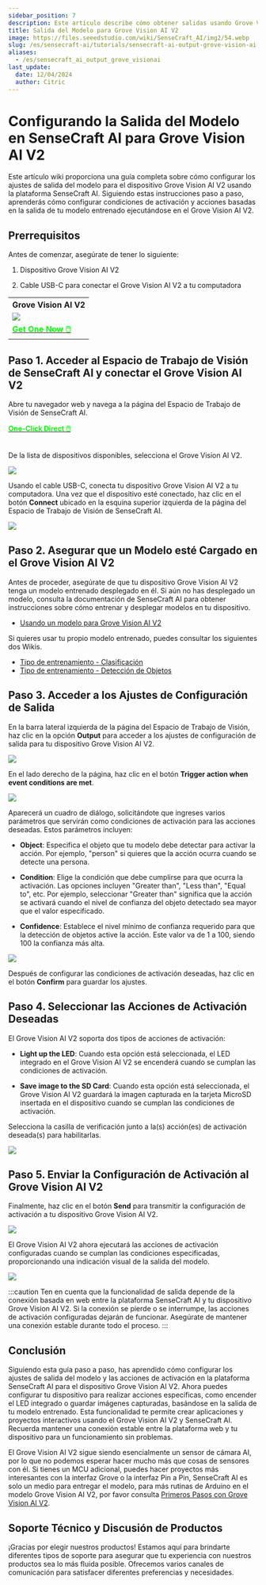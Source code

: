 ```yaml
---
sidebar_position: 7
description: Este artículo describe cómo obtener salidas usando Grove Vision AI V2 y SenseCraft AI.
title: Salida del Modelo para Grove Vision AI V2
image: https://files.seeedstudio.com/wiki/SenseCraft_AI/img2/54.webp
slug: /es/sensecraft-ai/tutorials/sensecraft-ai-output-grove-vision-ai
aliases:
  - /es/sensecraft_ai_output_grove_visionai
last_update:
  date: 12/04/2024
  author: Citric
---
```


# Configurando la Salida del Modelo en SenseCraft AI para Grove Vision AI V2

Este artículo wiki proporciona una guía completa sobre cómo configurar los ajustes de salida del modelo para el dispositivo Grove Vision AI V2 usando la plataforma SenseCraft AI. Siguiendo estas instrucciones paso a paso, aprenderás cómo configurar condiciones de activación y acciones basadas en la salida de tu modelo entrenado ejecutándose en el Grove Vision AI V2.

## Prerrequisitos

Antes de comenzar, asegúrate de tener lo siguiente:

1. Dispositivo Grove Vision AI V2

2. Cable USB-C para conectar el Grove Vision AI V2 a tu computadora

<div class="table-center">
	<table align="center">
		<tr>
			<th>Grove Vision AI V2</th>
		</tr>
		<tr>
			<td><div style={{textAlign:'center'}}><img src="https://files.seeedstudio.com/wiki/visionai-v2-ha/43.jpg" style={{width:250, height:'auto'}}/></div></td>
		</tr>
		<tr>
			<td><div class="get_one_now_container" style={{textAlign: 'center'}}>
				<a class="get_one_now_item" href="https://www.seeedstudio.com/Grove-Vision-AI-Module-V2-p-5851.html" target="_blank">
				<strong><span><font color={'FFFFFF'} size={"4"}> Get One Now 🖱️</font></span></strong>
				</a>
			</div></td>
		</tr>
	</table>
</div>

## Paso 1. Acceder al Espacio de Trabajo de Visión de SenseCraft AI y conectar el Grove Vision AI V2

Abre tu navegador web y navega a la página del Espacio de Trabajo de Visión de SenseCraft AI.

<div class="get_one_now_container" style={{textAlign: 'center'}}>
    <a class="get_one_now_item" href="https://sensecraft.seeed.cc/ai/#/device/local?time=1733300644024" target="_blank" rel="noopener noreferrer">
            <strong><span><font color={'FFFFFF'} size={"4"}>One-Click Direct 🖱️</font></span></strong>
    </a>
</div><br />

De la lista de dispositivos disponibles, selecciona el Grove Vision AI V2.

<div style={{textAlign:'center'}}><img src="https://files.seeedstudio.com/wiki/SenseCraft_AI/img2/49.png" style={{width:1000, height:'auto'}}/></div>

Usando el cable USB-C, conecta tu dispositivo Grove Vision AI V2 a tu computadora. Una vez que el dispositivo esté conectado, haz clic en el botón **Connect** ubicado en la esquina superior izquierda de la página del Espacio de Trabajo de Visión de SenseCraft AI.

<div style={{textAlign:'center'}}><img src="https://files.seeedstudio.com/wiki/SenseCraft_AI/img2/44.png" style={{width:800, height:'auto'}}/></div>

## Paso 2. Asegurar que un Modelo esté Cargado en el Grove Vision AI V2

Antes de proceder, asegúrate de que tu dispositivo Grove Vision AI V2 tenga un modelo entrenado desplegado en él. Si aún no has desplegado un modelo, consulta la documentación de SenseCraft AI para obtener instrucciones sobre cómo entrenar y desplegar modelos en tu dispositivo.

- [Usando un modelo para Grove Vision AI V2](https://wiki.seeedstudio.com/es/sensecraft_ai_pretrained_models_for_grove_visionai_v2/)

Si quieres usar tu propio modelo entrenado, puedes consultar los siguientes dos Wikis.

- [Tipo de entrenamiento - Clasificación](https://wiki.seeedstudio.com/es/sensecraft_ai_training_classification/)
- [Tipo de entrenamiento - Detección de Objetos](https://wiki.seeedstudio.com/es/sensecraft_ai_training_object_detection/)

## Paso 3. Acceder a los Ajustes de Configuración de Salida

En la barra lateral izquierda de la página del Espacio de Trabajo de Visión, haz clic en la opción **Output** para acceder a los ajustes de configuración de salida para tu dispositivo Grove Vision AI V2.

<div style={{textAlign:'center'}}><img src="https://files.seeedstudio.com/wiki/SenseCraft_AI/img2/50.png" style={{width:1000, height:'auto'}}/></div>

En el lado derecho de la página, haz clic en el botón **Trigger action when event conditions are met**.

<div style={{textAlign:'center'}}><img src="https://files.seeedstudio.com/wiki/SenseCraft_AI/img2/46.png" style={{width:800, height:'auto'}}/></div>

Aparecerá un cuadro de diálogo, solicitándote que ingreses varios parámetros que servirán como condiciones de activación para las acciones deseadas. Estos parámetros incluyen:

   - **Object**: Especifica el objeto que tu modelo debe detectar para activar la acción. Por ejemplo, "person" si quieres que la acción ocurra cuando se detecte una persona.

   - **Condition**: Elige la condición que debe cumplirse para que ocurra la activación. Las opciones incluyen "Greater than", "Less than", "Equal to", etc. Por ejemplo, seleccionar "Greater than" significa que la acción se activará cuando el nivel de confianza del objeto detectado sea mayor que el valor especificado.

   - **Confidence**: Establece el nivel mínimo de confianza requerido para que la detección de objetos active la acción. Este valor va de 1 a 100, siendo 100 la confianza más alta.

<div style={{textAlign:'center'}}><img src="https://files.seeedstudio.com/wiki/SenseCraft_AI/img2/51.png" style={{width:600, height:'auto'}}/></div>

Después de configurar las condiciones de activación deseadas, haz clic en el botón **Confirm** para guardar los ajustes.

## Paso 4. Seleccionar las Acciones de Activación Deseadas

El Grove Vision AI V2 soporta dos tipos de acciones de activación:

  - **Light up the LED**: Cuando esta opción está seleccionada, el LED integrado en el Grove Vision AI V2 se encenderá cuando se cumplan las condiciones de activación.

  - **Save image to the SD Card**: Cuando esta opción está seleccionada, el Grove Vision AI V2 guardará la imagen capturada en la tarjeta MicroSD insertada en el dispositivo cuando se cumplan las condiciones de activación.

Selecciona la casilla de verificación junto a la(s) acción(es) de activación deseada(s) para habilitarlas.

<div style={{textAlign:'center'}}><img src="https://files.seeedstudio.com/wiki/SenseCraft_AI/img2/52.png" style={{width:1000, height:'auto'}}/></div>

## Paso 5. Enviar la Configuración de Activación al Grove Vision AI V2

Finalmente, haz clic en el botón **Send** para transmitir la configuración de activación a tu dispositivo Grove Vision AI V2.

<div style={{textAlign:'center'}}><img src="https://files.seeedstudio.com/wiki/SenseCraft_AI/img2/53.png" style={{width:1000, height:'auto'}}/></div>

El Grove Vision AI V2 ahora ejecutará las acciones de activación configuradas cuando se cumplan las condiciones especificadas, proporcionando una indicación visual de la salida del modelo.

<div style={{textAlign:'center'}}><img src="https://files.seeedstudio.com/wiki/SenseCraft_AI/img2/54.jpg" style={{width:400, height:'auto'}}/></div>


:::caution
Ten en cuenta que la funcionalidad de salida depende de la conexión basada en web entre la plataforma SenseCraft AI y tu dispositivo Grove Vision AI V2. Si la conexión se pierde o se interrumpe, las acciones de activación configuradas dejarán de funcionar. Asegúrate de mantener una conexión estable durante todo el proceso.
:::

## Conclusión

Siguiendo esta guía paso a paso, has aprendido cómo configurar los ajustes de salida del modelo y las acciones de activación en la plataforma SenseCraft AI para el dispositivo Grove Vision AI V2. Ahora puedes configurar tu dispositivo para realizar acciones específicas, como encender el LED integrado o guardar imágenes capturadas, basándose en la salida de tu modelo entrenado. Esta funcionalidad te permite crear aplicaciones y proyectos interactivos usando el Grove Vision AI V2 y SenseCraft AI. Recuerda mantener una conexión estable entre la plataforma web y tu dispositivo para un funcionamiento sin problemas.

El Grove Vision AI V2 sigue siendo esencialmente un sensor de cámara AI, por lo que no podemos esperar hacer mucho más que cosas de sensores con él. Si tienes un MCU adicional, puedes hacer proyectos más interesantes con la interfaz Grove o la interfaz Pin a Pin, SenseCraft AI es solo un medio para entregar el modelo, para más rutinas de Arduino en el modelo Grove Vision AI V2, por favor consulta [Primeros Pasos con Grove Vision AI V2](https://wiki.seeedstudio.com/es/grove_vision_ai_v2_software_support/).

## Soporte Técnico y Discusión de Productos

¡Gracias por elegir nuestros productos! Estamos aquí para brindarte diferentes tipos de soporte para asegurar que tu experiencia con nuestros productos sea lo más fluida posible. Ofrecemos varios canales de comunicación para satisfacer diferentes preferencias y necesidades.

<div class="button_tech_support_container">
<a href="https://discord.com/invite/QqMgVwHT3X" class="button_tech_support_sensecap"></a>
<a href="https://support.sensecapmx.com/portal/en/home" class="button_tech_support_sensecap3"></a>
</div>

<div class="button_tech_support_container">
<a href="mailto:support@sensecapmx.com" class="button_tech_support_sensecap2"></a>
<a href="https://github.com/Seeed-Studio/wiki-documents/discussions/69" class="button_discussion"></a>
</div>
